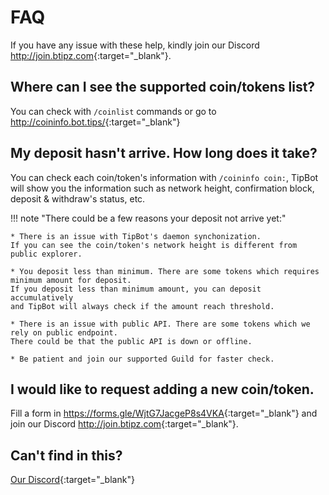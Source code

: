 # FAQ

If you have any issue with these help, kindly join our Discord <http://join.btipz.com>{:target="_blank"}.

## Where can I see the supported coin/tokens list?

You can check with `/coinlist` commands or go to <http://coininfo.bot.tips/>{:target="_blank"}

## My deposit hasn't arrive. How long does it take?

You can check each coin/token's information with `/coininfo coin:`, TipBot will show you the information such as network height, confirmation block, deposit & withdraw's status, etc.

!!! note "There could be a few reasons your deposit not arrive yet:"

    * There is an issue with TipBot's daemon synchonization. 
    If you can see the coin/token's network height is different from public explorer.

    * You deposit less than minimum. There are some tokens which requires minimum amount for deposit. 
    If you deposit less than minimum amount, you can deposit accumulatively 
    and TipBot will always check if the amount reach threshold.

    * There is an issue with public API. There are some tokens which we rely on public endpoint. 
    There could be that the public API is down or offline.

    * Be patient and join our supported Guild for faster check.

## I would like to request adding a new coin/token.

Fill a form in <https://forms.gle/WjtG7JacgeP8s4VKA>{:target="_blank"} and join our Discord <http://join.btipz.com>{:target="_blank"}.

## Can't find in this?

[Our Discord](http://join.btipz.com){:target="_blank"}


